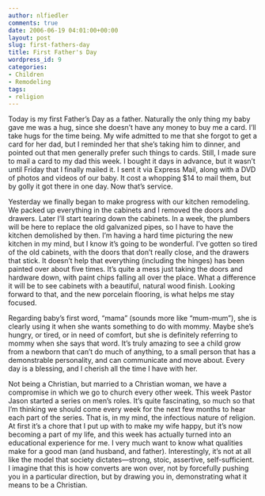 ```yaml
---
author: nlfiedler
comments: true
date: 2006-06-19 04:01:00+00:00
layout: post
slug: first-fathers-day
title: First Father's Day
wordpress_id: 9
categories:
- Children
- Remodeling
tags:
- religion
---
```


Today is my first Father’s Day as a father. Naturally the only thing my baby gave me was a hug, since she doesn’t have any money to buy me a card. I’ll take hugs for the time being. My wife admitted to me that she forgot to get a card for her dad, but I reminded her that she’s taking him to dinner, and pointed out that men generally prefer such things to cards. Still, I made sure to mail a card to my dad this week. I bought it days in advance, but it wasn’t until Friday that I finally mailed it. I sent it via Express Mail, along with a DVD of photos and videos of our baby. It cost a whopping $14 to mail them, but by golly it got there in one day. Now that’s service.

   

Yesterday we finally began to make progress with our kitchen remodeling. We packed up everything in the cabinets and I removed the doors and drawers. Later I’ll start tearing down the cabinets. In a week, the plumbers will be here to replace the old galvanized pipes, so I have to have the kitchen demolished by then. I’m having a hard time picturing the new kitchen in my mind, but I know it’s going to be wonderful. I’ve gotten so tired of the old cabinets, with the doors that don’t really close, and the drawers that stick. It doesn’t help that everything (including the hinges) has been painted over about five times. It’s quite a mess just taking the doors and hardware down, with paint chips falling all over the place. What a difference it will be to see cabinets with a beautiful, natural wood finish. Looking forward to that, and the new porcelain flooring, is what helps me stay focused.

   

Regarding baby’s first word, “mama” (sounds more like “mum-mum”), she is clearly using it when she wants something to do with mommy. Maybe she’s hungry, or tired, or in need of comfort, but she is definitely referring to mommy when she says that word. It’s truly amazing to see a child grow from a newborn that can’t do much of anything, to a small person that has a demonstrable personality, and can communicate and move about. Every day is a blessing, and I cherish all the time I have with her.

   

Not being a Christian, but married to a Christian woman, we have a compromise in which we go to church every other week. This week Pastor Jason started a series on men’s roles. It’s quite fascinating, so much so that I’m thinking we should come every week for the next few months to hear each part of the series. That is, in my mind, the infectious nature of religion. At first it’s a chore that I put up with to make my wife happy, but it’s now becoming a part of my life, and this week has actually turned into an educational experience for me. I very much want to know what qualities make for a good man (and husband, and father). Interestingly, it’s not at all like the model that society dictates—strong, stoic, assertive, self-sufficient. I imagine that this is how converts are won over, not by forcefully pushing you in a particular direction, but by drawing you in, demonstrating what it means to be a Christian.
